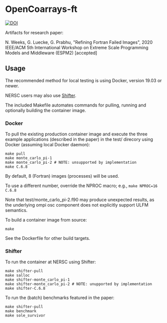 # OpenCoarrays-ft

[![DOI](https://zenodo.org/badge/295230177.svg)](https://zenodo.org/badge/latestdoi/295230177)

Artifacts for research paper:

N. Weeks, G. Luecke, G. Prabhu, "Refining Fortran Failed Images", 2020 IEEE/ACM 5th International Workshop on Extreme Scale Programming Models and Middleware (ESPM2) [accepted]

## Usage

The recommended method for local testing is using Docker, version 19.03 or newer.

NERSC users may also use [Shifter](https://github.com/NERSC/shifter).

The included Makefile automates commands for pulling, running and optionally building the container image.

### Docker

To pull the existing production container image and execute the three example applications (described in the paper) in the test/ direcory using Docker (assuming local Docker daemon):

```
make pull
make monte_carlo_pi-1
make monte_carlo_pi-2 # NOTE: unsupported by implementation
make C.6.8
```

By default, 8 (Fortran) images (processes) will be used.

To use a different number, override the NPROC macro; e.g., `make NPROC=16 C.6.8`

Note that test/monte_carlo_pi-2.f90 may produce unexpected results, as the underlying ompi osc component does not explicitly support ULFM semantics.

To build a container image from source:

```
make
```

See the Dockerfile for other build targets.

### Shifter

To run the container at NERSC using Shifter:

```
make shifter-pull
make salloc
make shifter-monte_carlo_pi-1
make shifter-monte_carlo_pi-2 # NOTE: unupported by implementation
make shifter-C.6.8
```

To run the (batch) benchmarks featured in the paper:
```
make shifter-pull
make benchmark
make sole_survivor
```
